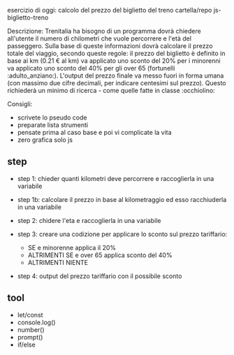 
esercizio di oggi: calcolo del prezzo del biglietto del treno
cartella/repo js-biglietto-treno

Descrizione:
Trenitalia ha bisogno di un programma dovrà chiedere all'utente il numero di chilometri che vuole percorrere e l'età del passeggero.
Sulla base di queste informazioni dovrà calcolare il prezzo totale del viaggio, secondo queste regole:
il prezzo del biglietto è definito in base ai km (0.21 € al km)
va applicato uno sconto del 20% per i minorenni
va applicato uno sconto del 40% per gli over 65 (fortunelli :adulto_anziano:).
L'output del prezzo finale va messo fuori in forma umana (con massimo due cifre decimali, per indicare centesimi sul prezzo).
Questo richiederà un minimo di ricerca - come quelle fatte in classe :occhiolino:

Consigli:
- scrivete lo pseudo code
- preparate lista strumenti
- pensate prima al caso base e poi vi complicate la vita
- zero grafica solo js

## step

- step 1: chieder quanti kilometri deve percorrere e raccoglierla in una variabile

- step 1b: calcolare il prezzo in base al kilometraggio ed esso racchiuderla in una variabile 

- step 2: chidere l'eta e raccoglierla in una variabile

- step 3: creare una codizione per applicare lo sconto sul prezzo tariffario:
    + SE e minorenne applica il 20%
    + ALTRIMENTI SE e over 65 applica sconto del 40%
    + ALTRIMENTI NIENTE

- step 4: output del prezzo tariffario con il possibile sconto


## tool

- let/const
- console.log()
- number()
- prompt()
- if/else




